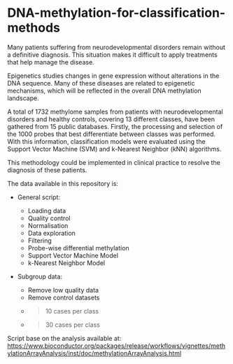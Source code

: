 # DNA-methylation-for-classification-methods
Many patients suffering from neurodevelopmental disorders remain without a definitive diagnosis. This situation makes it difficult to apply treatments that help manage the disease.

Epigenetics studies changes in gene expression without alterations in the DNA sequence. Many of these diseases are related to epigenetic mechanisms, which will be reflected in the overall DNA methylation landscape.

A total of 1732 methylome samples from patients with neurodevelopmental disorders and healthy controls, covering 13 different classes, have been gathered from 15 public databases. Firstly, the processing and selection of the 1000 probes that best differentiate between classes was performed. With this information, classification models were evaluated using the Support Vector Machine (SVM) and k-Nearest Neighbor (kNN) algorithms.

This methodology could be implemented in clinical practice to resolve the diagnosis of these patients.

The data available in this repository is:
- General script:
  - Loading data
  - Quality control
  - Normalisation
  - Data exploration
  - Filtering
  - Probe-wise differential methylation
  - Support Vector Machine Model
  - k-Nearest Neighbor Model
  
- Subgroup data:
  - Remove low quality data
  - Remove control datasets
  - >10 cases per class
  - >30 cases per class

Script base on the analysis available at: https://www.bioconductor.org/packages/release/workflows/vignettes/methylationArrayAnalysis/inst/doc/methylationArrayAnalysis.html
